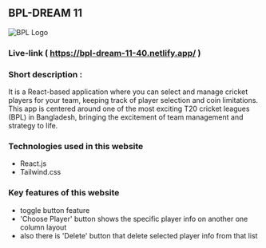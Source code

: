 ## BPL-DREAM 11
![BPL Logo](https://i.ibb.co.com/qxNQc6K/logo-LQla-mp-P.png) 
### Live-link ( https://bpl-dream-11-40.netlify.app/ )

### Short description :
 It is a React-based application where you can select and manage cricket players for your team, keeping track of player selection and coin limitations. This app is centered around one of the most exciting T20 cricket leagues (BPL) in Bangladesh, bringing the excitement of team management and strategy to life.

 ### Technologies used in this website
 - React.js
 - Tailwind.css

 ### Key features of this website
 - toggle button feature
 - 'Choose Player' button shows the specific player info on another one column layout
 - also there is 'Delete' button that delete selected player info from that list





